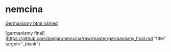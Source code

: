 # nemcina


[Germanismy html náhled](http://htmlpreview.github.io/?https://github.com/bedjan/nemcina/blob/master/Germanismy.html)

[germanismy final](https://github.com/bedjan/nemcina/raw/master/germanismy_final.md "title" target="_blank")

